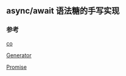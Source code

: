 ## async/await 语法糖的手写实现

### 参考
[co](https://github.com/tj/co)

[Generator](https://developer.mozilla.org/zh-CN/docs/Web/JavaScript/Reference/Global_Objects/Generator)

[Promise](https://developer.mozilla.org/zh-CN/docs/Web/JavaScript/Reference/Global_Objects/Promise)

